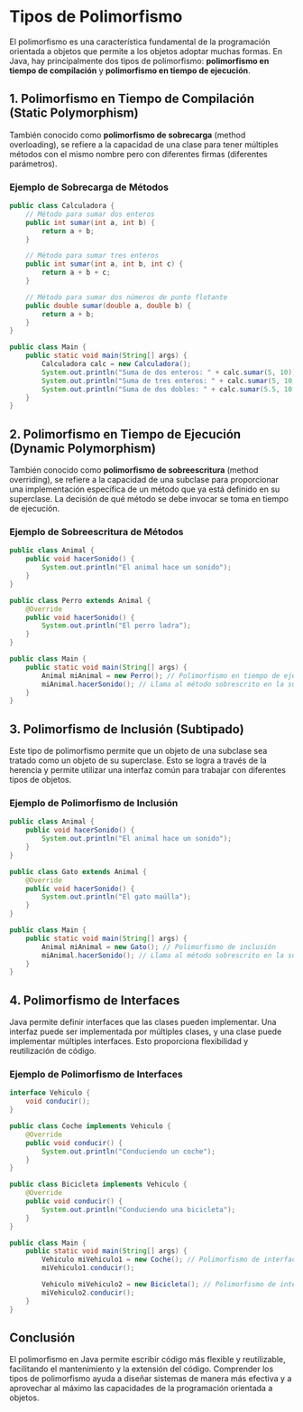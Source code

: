 # Tipos de Polimorfismo

El polimorfismo es una característica fundamental de la programación orientada a objetos que permite a los objetos adoptar muchas formas. En Java, hay principalmente dos tipos de polimorfismo: **polimorfismo en tiempo de compilación** y **polimorfismo en tiempo de ejecución**.

## 1. Polimorfismo en Tiempo de Compilación (Static Polymorphism)

También conocido como **polimorfismo de sobrecarga** (method overloading), se refiere a la capacidad de una clase para tener múltiples métodos con el mismo nombre pero con diferentes firmas (diferentes parámetros).

### Ejemplo de Sobrecarga de Métodos

```java
public class Calculadora {
    // Método para sumar dos enteros
    public int sumar(int a, int b) {
        return a + b;
    }

    // Método para sumar tres enteros
    public int sumar(int a, int b, int c) {
        return a + b + c;
    }

    // Método para sumar dos números de punto flotante
    public double sumar(double a, double b) {
        return a + b;
    }
}

public class Main {
    public static void main(String[] args) {
        Calculadora calc = new Calculadora();
        System.out.println("Suma de dos enteros: " + calc.sumar(5, 10));
        System.out.println("Suma de tres enteros: " + calc.sumar(5, 10, 15));
        System.out.println("Suma de dos dobles: " + calc.sumar(5.5, 10.5));
    }
}
```

## 2. Polimorfismo en Tiempo de Ejecución (Dynamic Polymorphism)

También conocido como **polimorfismo de sobreescritura** (method overriding), se refiere a la capacidad de una subclase para proporcionar una implementación específica de un método que ya está definido en su superclase. La decisión de qué método se debe invocar se toma en tiempo de ejecución.

### Ejemplo de Sobreescritura de Métodos

```java
public class Animal {
    public void hacerSonido() {
        System.out.println("El animal hace un sonido");
    }
}

public class Perro extends Animal {
    @Override
    public void hacerSonido() {
        System.out.println("El perro ladra");
    }
}

public class Main {
    public static void main(String[] args) {
        Animal miAnimal = new Perro(); // Polimorfismo en tiempo de ejecución
        miAnimal.hacerSonido(); // Llama al método sobrescrito en la subclase
    }
}
```

## 3. Polimorfismo de Inclusión (Subtipado)

Este tipo de polimorfismo permite que un objeto de una subclase sea tratado como un objeto de su superclase. Esto se logra a través de la herencia y permite utilizar una interfaz común para trabajar con diferentes tipos de objetos.

### Ejemplo de Polimorfismo de Inclusión

```java
public class Animal {
    public void hacerSonido() {
        System.out.println("El animal hace un sonido");
    }
}

public class Gato extends Animal {
    @Override
    public void hacerSonido() {
        System.out.println("El gato maúlla");
    }
}

public class Main {
    public static void main(String[] args) {
        Animal miAnimal = new Gato(); // Polimorfismo de inclusión
        miAnimal.hacerSonido(); // Llama al método sobrescrito en la subclase
    }
}
```

## 4. Polimorfismo de Interfaces

Java permite definir interfaces que las clases pueden implementar. Una interfaz puede ser implementada por múltiples clases, y una clase puede implementar múltiples interfaces. Esto proporciona flexibilidad y reutilización de código.

### Ejemplo de Polimorfismo de Interfaces

```java
interface Vehiculo {
    void conducir();
}

public class Coche implements Vehiculo {
    @Override
    public void conducir() {
        System.out.println("Conduciendo un coche");
    }
}

public class Bicicleta implements Vehiculo {
    @Override
    public void conducir() {
        System.out.println("Conduciendo una bicicleta");
    }
}

public class Main {
    public static void main(String[] args) {
        Vehiculo miVehiculo1 = new Coche(); // Polimorfismo de interfaces
        miVehiculo1.conducir();

        Vehiculo miVehiculo2 = new Bicicleta(); // Polimorfismo de interfaces
        miVehiculo2.conducir();
    }
}
```

## Conclusión

El polimorfismo en Java permite escribir código más flexible y reutilizable, facilitando el mantenimiento y la extensión del código. Comprender los tipos de polimorfismo ayuda a diseñar sistemas de manera más efectiva y a aprovechar al máximo las capacidades de la programación orientada a objetos.
